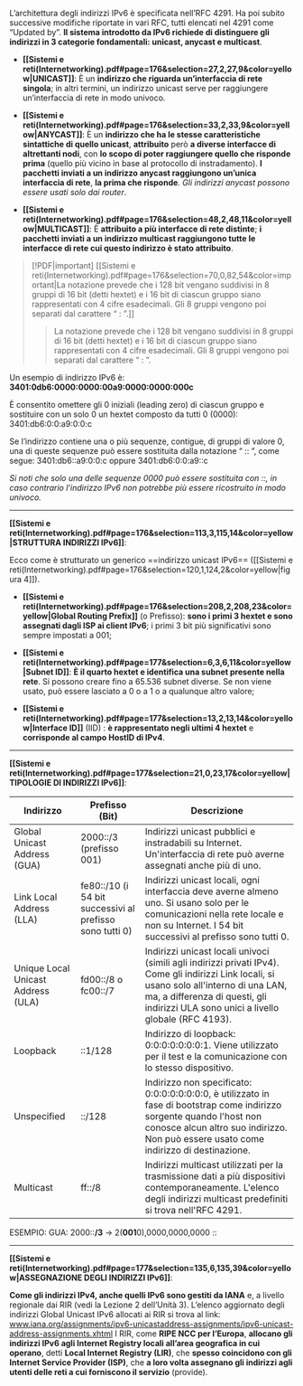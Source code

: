 L’architettura degli indirizzi IPv6 è specificata nell’RFC 4291. Ha poi subito successive modifiche riportate in vari RFC, tutti elencati nel 4291 come “Updated by”. **Il sistema introdotto da IPv6 richiede di distinguere gli indirizzi in 3 categorie fondamentali: unicast, anycast e multicast**.

- **[[Sistemi e reti(Internetworking).pdf#page=176&selection=27,2,27,9&color=yellow|UNICAST]]**: È un **indirizzo che riguarda un’interfaccia di rete singola**; in altri termini, un indirizzo unicast serve per raggiungere un’interfaccia di rete in modo univoco.

- **[[Sistemi e reti(Internetworking).pdf#page=176&selection=33,2,33,9&color=yellow|ANYCAST]]**: È un **indirizzo che ha le stesse caratteristiche sintattiche di quello unicast**, **attribuito** però **a diverse interfacce di altrettanti nodi**, con **lo scopo di poter raggiungere quello che risponde prima** (quello più vicino in base al protocollo di instradamento). **I pacchetti inviati a un indirizzo anycast raggiungono un’unica interfaccia di rete**, **la prima che risponde**. *Gli indirizzi anycast possono essere usati solo dai router*.

- **[[Sistemi e reti(Internetworking).pdf#page=176&selection=48,2,48,11&color=yellow|MULTICAST]]**: È **attribuito a più interfacce di rete distinte**; **i pacchetti inviati a un indirizzo multicast raggiungono tutte le interfacce di rete cui questo indirizzo è stato attribuito**.

> [!PDF|important] [[Sistemi e reti(Internetworking).pdf#page=176&selection=70,0,82,54&color=important|La notazione prevede che i 128 bit vengano suddivisi in 8 gruppi di 16 bit (detti hextet) e i 16 bit di ciascun gruppo siano rappresentati con 4 cifre esadecimali. Gli 8 gruppi vengono poi separati dal carattere “ : ”.]]
> > La notazione prevede che i 128 bit vengano suddivisi in 8 gruppi di 16 bit (detti hextet) e i 16 bit di ciascun gruppo siano rappresentati con 4 cifre esadecimali. Gli 8 gruppi vengono poi separati dal carattere “ : ”.

Un esempio di indirizzo IPv6 è: **3401:0db6:0000:0000:00a9:0000:0000:000c**

È consentito omettere gli 0 iniziali (leading zero) di ciascun gruppo e sostituire con un solo 0 un hextet composto da tutti 0 (0000): 3401:db6:0:0:a9:0:0:c

Se l’indirizzo contiene una o più sequenze, contigue, di gruppi di valore 0, una di queste sequenze può essere sostituita dalla notazione “ :: ”, come segue:
3401:db6::a9:0:0:c oppure 3401:db6:0:0:a9::c

*Si noti che solo una delle sequenze 0000 può essere sostituita con ::, in caso contrario l’indirizzo IPv6 non potrebbe più essere ricostruito in modo univoco.*

---
**[[Sistemi e reti(Internetworking).pdf#page=176&selection=113,3,115,14&color=yellow|STRUTTURA INDIRIZZI IPv6]]**:

Ecco come è strutturato un generico ==indirizzo unicast IPv6== ([[Sistemi e reti(Internetworking).pdf#page=176&selection=120,1,124,2&color=yellow|figura 4]]).

- **[[Sistemi e reti(Internetworking).pdf#page=176&selection=208,2,208,23&color=yellow|Global Routing Prefix]]** (o Prefisso): **sono i primi 3 hextet e sono assegnati dagli ISP ai client IPv6**; i primi 3 bit più significativi sono sempre impostati a 001;

- **[[Sistemi e reti(Internetworking).pdf#page=177&selection=6,3,6,11&color=yellow|Subnet ID]]**: **È il quarto hextet e identifica una subnet presente nella rete**. Si possono creare fino a 65.536 subnet diverse. Se non viene usato, può essere lasciato a 0 o a 1 o a qualunque altro valore;

- **[[Sistemi e reti(Internetworking).pdf#page=177&selection=13,2,13,14&color=yellow|Interface ID]]** (IID) : **è rappresentato negli ultimi 4 hextet** e **corrisponde al campo HostlD di IPv4**.

---
**[[Sistemi e reti(Internetworking).pdf#page=177&selection=21,0,23,17&color=yellow|TIPOLOGIE DI INDIRIZZI IPv6]]**:

| Indirizzo                          | Prefisso (Bit)                                                | Descrizione                                                                                                                                                                                                                         |
| ---------------------------------- | ------------------------------------------------------------- | ----------------------------------------------------------------------------------------------------------------------------------------------------------------------------------------------------------------------------------- |
| Global Unicast Address (GUA)       | 2000::/3 (prefisso 001)                                       | Indirizzi unicast pubblici e instradabili su Internet. Un'interfaccia di rete può averne assegnati anche più di uno.                                                                                                                |
| Link Local Address (LLA)           | fe80::/10      (i 54 bit successivi al prefisso sono tutti 0) | Indirizzi unicast locali, ogni interfaccia deve averne almeno uno. Si usano solo per le comunicazioni nella rete locale e non su Internet. I 54 bit successivi al prefisso sono tutti 0.                                            |
| Unique Local Unicast Address (ULA) | fd00::/8 o fc00::/7                                           | Indirizzi unicast locali univoci (simili agli indirizzi privati IPv4). Come gli indirizzi Link locali, si usano solo all'interno di una LAN, ma, a differenza di questi, gli indirizzi ULA sono unici a livello globale (RFC 4193). |
| Loopback                           | ::1/128                                                       | Indirizzo di loopback: 0:0:0:0:0:0:0:1. Viene utilizzato per il test e la comunicazione con lo stesso dispositivo.                                                                                                                  |
| Unspecified                        | ::/128                                                        | Indirizzo non specificato: 0:0:0:0:0:0:0:0, è utilizzato in fase di bootstrap come indirizzo sorgente quando l'host non conosce alcun altro suo indirizzo. Non può essere usato come indirizzo di destinazione.                     |
| Multicast                          | ff::/8                                                        | Indirizzi multicast utilizzati per la trasmissione dati a più dispositivi contemporaneamente. L'elenco degli indirizzi multicast predefiniti si trova nell'RFC 4291.                                                                |

ESEMPIO:
GUA: 2000::**/3** -> 2(**001**0),0000,0000,0000 :: 

---
**[[Sistemi e reti(Internetworking).pdf#page=177&selection=135,6,135,39&color=yellow|ASSEGNAZIONE DEGLI INDIRIZZI IPv6]]**:

**Come gli indirizzi IPv4, anche quelli IPv6 sono gestiti da IANA** e, a livello regionale dai RIR (vedi la Lezione 2 dell’Unità 3). L’elenco aggiornato degli indirizzi Global Unicast IPv6 allocati ai RIR si trova al link: www.iana.org/assignments/ipv6-unicastaddress-assignments/ipv6-unicast-address-assignments.xhtml I RIR, come **RIPE NCC per l’Europa**, **allocano gli indirizzi IPv6 agli Internet Registry locali all’area geografica in cui operano**, detti **Local Internet Registry (LIR)**, che **spesso coincidono con gli Internet Service Provider (ISP)**, che **a loro volta assegnano gli indirizzi agli utenti delle reti a cui forniscono il servizio** (provide).
